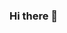 ### Hi there 👋

<!--
**ysusjb90/ysusjb90** is a ✨ _special_ ✨ repository because its `README.md` (this file) appears on your GitHub profile.

Here are some ideas to get you started:

- 🔭 I’m currently working on ... git Hub
- 🌱 I’m currently learning ... GitHub
- 👯 I’m looking to collaborate on ... whatever
- 🤔 I’m looking for help with ... codes
- 💬 Ask me about ... my family
- 📫 How to reach me: ... e-mail
- 😄 Pronouns: ... He/Him
- ⚡ Fun fact: ... I can talk like Donald Duck
-->
